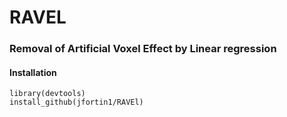 # RAVEL
### Removal of Artificial Voxel Effect by Linear regression


#### Installation

```{r}
library(devtools)
install_github(jfortin1/RAVEl)
```
